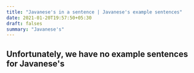 ```yaml
---
title: "Javanese's in a sentence | Javanese's example sentences"
date: 2021-01-20T19:57:50+05:30
draft: falses
summary: "Javanese's"
---
```

## Unfortunately, we have no example sentences for Javanese's                 
